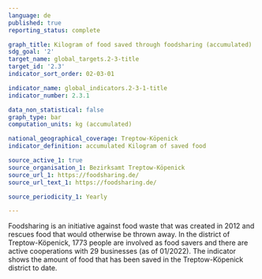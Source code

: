 ```yaml
---
language: de   
published: true
reporting_status: complete

graph_title: Kilogram of food saved through foodsharing (accumulated)
sdg_goal: '2'
target_name: global_targets.2-3-title
target_id: '2.3'
indicator_sort_order: 02-03-01

indicator_name: global_indicators.2-3-1-title
indicator_number: 2.3.1

data_non_statistical: false
graph_type: bar
computation_units: kg (accumulated)

national_geographical_coverage: Treptow-Köpenick
indicator_definition: accumulated Kilogram of saved food

source_active_1: true
source_organisation_1: Bezirksamt Treptow-Köpenick
source_url_1: https://foodsharing.de/
source_url_text_1: https://foodsharing.de/

source_periodicity_1: Yearly

---
```

Foodsharing is an initiative against food waste that was created in 2012 and rescues food that would otherwise be thrown away. In the district of Treptow-Köpenick, 1773 people are involved as food savers and there are active cooperations with 29 businesses (as of 01/2022). The indicator shows the amount of food that has been saved in the Treptow-Köpenick district to date. 
